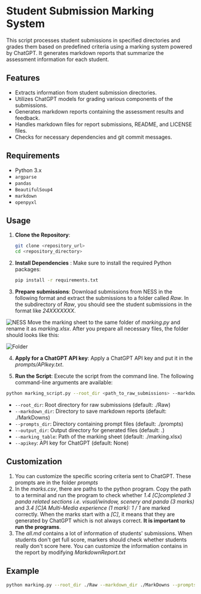 # Student Submission Marking System

This script processes student submissions in specified directories and grades them based on predefined criteria using a marking system powered by ChatGPT. It generates markdown reports that summarize the assessment information for each student.

## Features

- Extracts information from student submission directories.
- Utilizes ChatGPT models for grading various components of the submissions.
- Generates markdown reports containing the assessment results and feedback.
- Handles markdown files for report submissions, README, and LICENSE files.
- Checks for necessary dependencies and git commit messages.

## Requirements

- Python 3.x
- `argparse`
- `pandas`
- `BeautifulSoup4`
- `markdown`
- `openpyxl`

## Usage

1. **Clone the Repository**:

   ```bash
   git clone <repository_url>
   cd <repository_directory>

2. **Install Dependencies** : Make sure to install the required Python packages:

   ```bash
   pip install -r requirements.txt

3. **Prepare submissions**: Download submissions from NESS in the following format and extract the submissions to a folder called *Raw*. In the subdirectory of *Raw*, you should see the student submissions in the format like *24XXXXXXX*.

![NESS](https://github.com/JackLaw2001/Student-Submission-Marking-System/blob/main/figs/NESS)
Move the marking sheet to the same folder of *marking.py* and rename it as *marking.xlsx*. 
After you prepare all necessary files, the folder should looks like this:

![Folder](https://github.com/JackLaw2001/Student-Submission-Marking-System/blob/main/figs/Folder)

4. **Apply for a ChatGPT API key**: Apply a ChatGPT API key and put it in the *prompts/APIkey.txt*.   

5. **Run the Script**: Execute the script from the command line. The following command-line arguments are available:

```bash
python marking_script.py --root_dir <path_to_raw_submissions> --markdown_dir <path_to_save_markdown_reports> --prompts_dir <path_to_prompts> --output_dir <output_directory> --apikey <your_api_key>
```

- `--root_dir`: Root directory for raw submissions (default: ./Raw)
- `--markdown_dir`: Directory to save markdown reports (default: ./MarkDowns)
- `--prompts_dir`: Directory containing prompt files (default: ./prompts)
- `--output_dir`: Output directory for generated files (default: .)
- `--marking_table`: Path of the marking sheet (default: ./marking.xlsx)
- `--apikey`: API key for ChatGPT (default: None)  

## Customization
1. You can customize the specific scoring criteria sent to ChatGPT. These prompts are in the folder *prompts*
2. In the *marks.csv*, there are paths to the python program. Copy the path to a terminal and run the program to check whether *1.4 [C]completed 3 panda related sections i.e. visual/window, scenery and panda (3 marks)* and *3.4 [C]A Multi-Media experience (1 mark): 1 / 1* are marked correctly. When the marks start with a *[C]*, it means that they are generated by ChatGPT which is not always correct. **It is important to run the programs**.
3. The *all.md* contains a lot of information of students' submissions. When students don't get full score, markers should check whether students really don't score here. You can customize the information contains in the report by modifying *MarkdownReport.txt*

## Example
   ```bash
   python marking.py --root_dir ./Raw --markdown_dir ./MarkDowns --prompts_dir ./prompts --apikey YOUR_API_KEY

